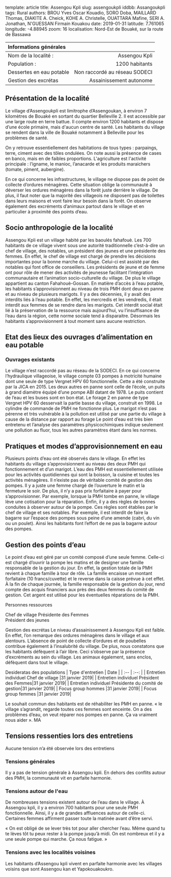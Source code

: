 template: article
title: Assengou Kpli
slug: assengoukpli
iddbb: Assangoukpli
tags: Rural
authors: BROU Yves Oscar Kouadio, SORO Doba, MAILLARD Thomas, DIAKITE A. Cheick, KOHE A. Christelle, OUATTARA Mafine, SERI A. Jonathan, N'GUESSAN Firmain Kouakou
date: 2019-01-31
latitude:  7.761065 
longitude: -4.88945
zoom: 16
localisation: Nord-Est de Bouaké, sur la route de Bassawa




|Informations générales||
|:--|--:|
| Nom de la localité : | Assengou Kpli | 
| Population : | 1200 habitants | 
| Dessertes en eau potable | Non raccordé au réseau SODECI | 
| Gestion des excrétas | Assainissement autonome | 




## Présentation de la localité
Le village d’Assengoukpli est limitrophe d’Assengoukan, à environ 7 kilomètres de Bouaké en sortant du quartier Belleville 2. Il est accessible par une large route en terre battue. Il compte environ 1200 habitants et  dispose d’une école primaire, mais d'aucun centre de santé. Les habitants du village se rendent dans la ville de Bouaké notamment à Belleville pour les problèmes de santé.


On y retrouve essentiellement des habitations de tous types : parpaings, terre, ciment avec des tôles ondulées. On note aussi la présence de cases en banco, mais en de faibles proportions. L'agriculture est l'activité principale : l’igname, le manioc, l’anacarde et les produits maraichers (tomate, piment, aubergine).


En ce qui concerne les infrastructures, le village ne dispose pas de point de collecte d’ordures ménagères. Cette situation oblige la communauté à  déverser les ordures ménagères dans la forêt juste derrière le village. De plus, il faut noter que la majorité des villageois ne disposent pas de toilettes dans leurs maisons et vont faire leur besoin dans la forêt. On observe également des excréments d’animaux partout dans le village et en particulier à proximité des points d’eau.

## Socio anthropologie de la localité 

Assengou Kpli est un village habité par les baoulés fahafouè. Les 700 habitants de ce village vivent sous une autorité traditionnelle c’est-à-dire un chef de village, des notables, un président des jeunes et une présidente des femmes. En effet, le chef de village est chargé de prendre les décisions importantes pour la bonne marche du village. Celui-ci est assisté par des notables qui font office de conseillers. Les présidents de jeune et de femme ont pour rôle de mener des activités de jeunesse facilitant l’intégration communautaire et l’animation socio-culturelle du village.
De plus le village appartient au canton Fahahouè-Gossan.
En matière d’accès à l’eau potable, les habitants s’approvisionnent au niveau de trois PMH dont deux en panne et au niveau de plusieurs marigots. Il y a des décennies, il y avait des interdits liés à l’eau potable. En effet, les mercredis et les vendredis, il était interdit aux femmes de se rendre dans les marigots. Cet interdit social était lié à la préservation de la ressource mais aujourd’hui, vu l’insuffisance de l’eau dans la région, cette norme sociale tend à disparaitre. Désormais les habitants s’approvisionnent à tout moment sans aucune restriction.

## Etat des lieux des ouvrages d’alimentation en eau potable

### Ouvrages existants
Le village n’est raccordé pas au réseau de la SODECI.
En ce qui concerne l’hydraulique villageoise, le village compte 03 pompes à motricité humaine dont une seule de type Vergnet HPV 60 fonctionnelle. Cette a été construite par la JICA en 2015. Les deux autres en panne sont celle de l’école, un puits à grand diamètre équipé d’une pompe ABI datant de 1978. Le puits contient de l’eau et les buses sont en bon état.  Le forage 2 en panne de type Vergnet HPV 60 desservait la partie basse du village, construit en 1998. Le cylindre de commande de PMH ne fonctionne plus.
Le marigot n’est pas pérenne et très vulnérable à la pollution est utilisé par une partie du village à cause de la distance par rapport au forage
Le point d’eau est très bien entretenu et l’analyse des paramètres physicochimiques indique seulement une pollution au fluor, tous les autres paramètres étant dans les normes.

## Pratiques et modes d’approvisionnement en eau

Plusieurs points d’eau ont été observés dans le village. En effet les habitants du village s’approvisionnent au niveau des deux PMH qui fonctionnement et d’un marigot. L’eau des PMH est essentiellement utilisée pour les activités quotidiennes qui sont la boisson, la cuisine et toutes les activités ménagères. Il n’existe pas de véritable comité de gestion des pompes. Il y a juste une femme chargé de l’ouverture le matin et la fermeture le soir.  De plus, il n’y a pas prix forfaitaire à payer pour s’approvisionner. Par exemple, lorsque la PMH tombe en panne, le village lève une cotisation pour la réparation. Enfin, il y a des règles de bonnes conduites à observer autour de la pompe. Ces règles sont établies par le chef de village et ses notables. Par exemple, il est interdit de faire la bagarre sur l’espace des pompes sous peine d’une amende (cabri, du vin ou un poulet). Ainsi les habitants font l’effort de ne pas la bagarre autour des pompes.


## Gestion des points d’eau

Le point d’eau est géré par un comité composé d’une seule femme. Celle-ci est chargé d’ouvrir la pompe les matins et de designer une famille responsable de la gestion du jour. En effet, la gestion totale de la PMH revient à chaque famille à tour de rôle.
La famille encaisse un montant forfaitaire (10 francs/cuvette) et le reverse dans la caisse prévue à cet effet. À la fin de chaque journée, la famille responsable de la gestion du jour, rend compte des acquis financiers aux près des deux femmes du comité de gestion. Cet argent est utilisé pour les éventuelles réparations de la PMH.

Personnes ressources

Chef de village 
Présidente des Femmes                                
 Président des jeunes

Gestion des excrétas
Le niveau d’assainissement à Assengou Kpli est faible. En effet, l’on remarque des ordures ménagères dans le village et aux alentours.  L’absence de point de collecte d’ordures et de poubelles contribue également à l’insalubrité du village. De plus, nous constatons que les habitants défèquent à l’air libre. Ceci s’observe par la présence d’excréments au sein du village. Les animaux également, sans enclos, défèquent dans tout le village.

Desideratas des populations
| Type d'entretien | Date | 
| :-- | :--: | 
| Entretien individuel Chef de village |31 janvier 2019| 
| Entretien individuel Président des Femmes|31 janvier 2019| 
| Entretien individuel Présidente du comité de gestion|31 janvier 2019| 
| Focus group hommes |31 janvier 2019| 
| Focus group femmes |31 janvier 2019| 

Le souhait commun des habitants est de réhabiliter les PMH en panne. 
« le village s’agrandit, regarde toutes ces femmes sont enceinte. On a des problèmes d’eau, on veut réparer nos pompes en panne. Ça va vraiment nous aider ». MA


## Tensions ressenties lors des entretiens

Aucune tension n’a été observée lors des entretiens

### Tensions générales

Il y a pas de tension générale à Assengou kpli. En dehors des conflits autour des PMH, la communauté vit en parfaite harmonie.

### Tensions autour de l'eau
De nombreuses tensions existent autour de l’eau dans le village. À Assengou kpli, il y a environ 700 habitants pour une seule PMH fonctionnelle. Ainsi, il y a de grandes affluences autour de celle-ci. Certaines femmes affirment passer toute la matinée avant d’être servi.

« On est obligé de se lever très tot pour aller chercher l’eau. Même quand tu te lèves tôt tu peux rester à la pompe jusqu’à midi. On est nombreux et il y a une seule pompe qui marche. Ça nous fatigue. »

### Tensions avec les localités voisines

Les habitants d’Assengou kpli vivent en parfaite harmonie avec les villages voisins que sont Assengou kan et Yapokouakoukro.